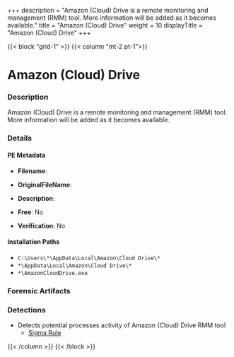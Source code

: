 +++
description = "Amazon (Cloud) Drive is a remote monitoring and management (RMM) tool. More information will be added as it becomes available."
title = "Amazon (Cloud) Drive"
weight = 10
displayTitle = "Amazon (Cloud) Drive"
+++


{{< block "grid-1" >}}
{{< column "mt-2 pt-1">}}

# Amazon (Cloud) Drive


### Description

Amazon (Cloud) Drive is a remote monitoring and management (RMM) tool. More information will be added as it becomes available.




### Details


#### PE Metadata
- **Filename**: 
- **OriginalFileName**: 
- **Description**: 


- **Free**: No

- **Verification**: No




#### Installation Paths
- `C:\Users\*\AppData\Local\Amazon\Cloud Drive\*`
- `*\AppData\Local\Amazon\Cloud Drive\*`
- `*\AmazonCloudDrive.exe`

### Forensic Artifacts






### Detections
- Detects potential processes activity of Amazon (Cloud) Drive RMM tool
  - [Sigma Rule](https://github.com/magicsword-io/LOLRMM/blob/main/detections/sigma/amazon__cloud__drive_processes_sigma.yml)




{{< /column >}}
{{< /block >}}
